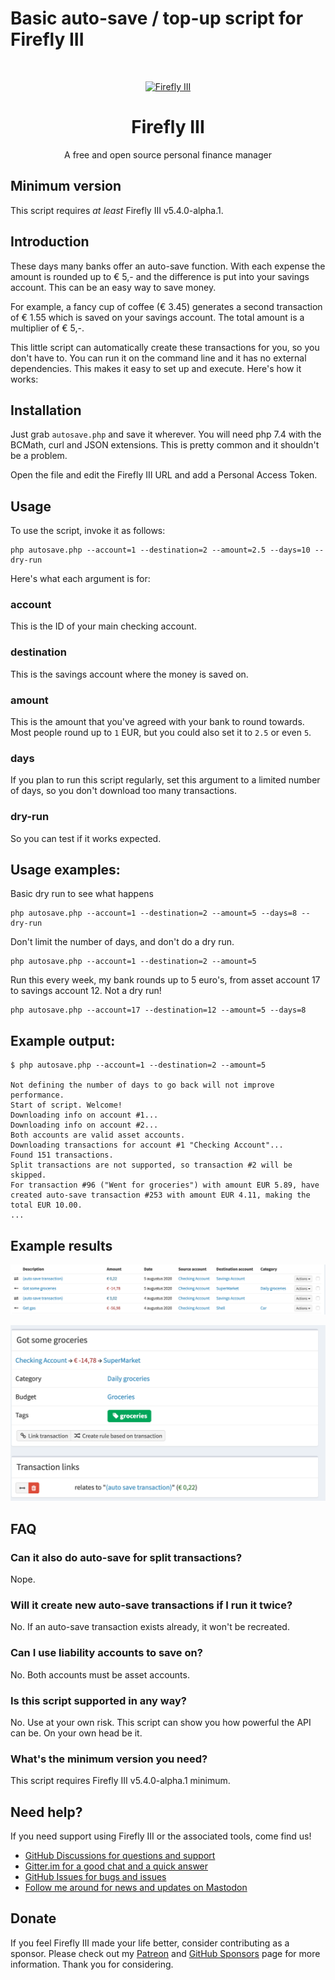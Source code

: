 # Basic auto-save / top-up script for Firefly III

<!-- PROJECT LOGO -->
<br />
<p align="center">
  <a href="https://firefly-iii.org/">
    <img src="https://raw.githubusercontent.com/firefly-iii/firefly-iii/develop/.github/assets/img/logo-small.png" alt="Firefly III" width="120" height="178">
  </a>
</p>
  <h1 align="center">Firefly III</h1>

  <p align="center">
    A free and open source personal finance manager
    <br />
  </p>
<!--- END PROJECT LOGO -->

## Minimum version

This script requires *at least* Firefly III v5.4.0-alpha.1.

## Introduction

These days many banks offer an auto-save function. With each expense the amount is rounded up to € 5,- and the difference is put into your savings account. This can be an easy way to save money.

For example, a fancy cup of coffee (€ 3.45) generates a second transaction of € 1.55 which is saved on your savings account. The total amount is a multiplier of € 5,-.

This little script can automatically create these transactions for you, so you don't have to. You can run it on the command line and it has no external dependencies. This makes it easy to set up and execute. Here's how it works:

## Installation

Just grab `autosave.php` and save it wherever. You will need php 7.4 with the BCMath, curl and JSON extensions. This is pretty common and it shouldn't be a problem.

Open the file and edit the Firefly III URL and add a Personal Access Token.

## Usage

To use the script, invoke it as follows:

```shell script
php autosave.php --account=1 --destination=2 --amount=2.5 --days=10 --dry-run 
```

Here's what each argument is for:

### account

This is the ID of your main checking account.

### destination

This is the savings account where the money is saved on.

### amount

This is the amount that you've agreed with your bank to round towards. Most people round up to `1` EUR, but you could also set it to `2.5` or even `5`.

### days

If you plan to run this script regularly, set this argument to a limited number of days, so you don't download too many transactions.

### dry-run

So you can test if it works expected.

## Usage examples:

Basic dry run to see what happens

```shell script
php autosave.php --account=1 --destination=2 --amount=5 --days=8 --dry-run 
```

Don't limit the number of days, and don't do a dry run.

```shell script
php autosave.php --account=1 --destination=2 --amount=5 
```

Run this every week, my bank rounds up to 5 euro's, from asset account 17 to savings account 12. Not a dry run! 

```shell script
php autosave.php --account=17 --destination=12 --amount=5 --days=8 
```

## Example output:

```shell script
$ php autosave.php --account=1 --destination=2 --amount=5

Not defining the number of days to go back will not improve performance.
Start of script. Welcome!
Downloading info on account #1...
Downloading info on account #2...
Both accounts are valid asset accounts.
Downloading transactions for account #1 "Checking Account"...
Found 151 transactions.
Split transactions are not supported, so transaction #2 will be skipped.
For transaction #96 ("Went for groceries") with amount EUR 5.89, have created auto-save transaction #253 with amount EUR 4.11, making the total EUR 10.00.
...
```

## Example results

![Example 1](i/example1.png)

![Example 2](i/example2.png)

## FAQ

### Can it also do auto-save for split transactions?

Nope.

### Will it create new auto-save transactions if I run it twice?

No. If an auto-save transaction exists already, it won't be recreated.

### Can I use liability accounts to save on?

No. Both accounts must be asset accounts.

### Is this script supported in any way?

No. Use at your own risk. This script can show you how powerful the API can be. On your own head be it.

### What's the minimum version you need?

This script requires Firefly III v5.4.0-alpha.1 minimum.

<!-- HELP TEXT -->
## Need help?

If you need support using Firefly III or the associated tools, come find us!

- [GitHub Discussions for questions and support](https://github.com/firefly-iii/firefly-iii/discussions/)
- [Gitter.im for a good chat and a quick answer](https://gitter.im/firefly-iii/firefly-iii)
- [GitHub Issues for bugs and issues](https://github.com/firefly-iii/firefly-iii/issues)
- [Follow me around for news and updates on Mastodon](https://fosstodon.org/@ff3)

<!-- END OF HELP TEXT -->

<!-- SPONSOR TEXT -->
## Donate

If you feel Firefly III made your life better, consider contributing as a sponsor. Please check out my [Patreon](https://www.patreon.com/jc5) and [GitHub Sponsors](https://github.com/sponsors/JC5) page for more information. Thank you for considering.


<!-- END OF SPONSOR -->

